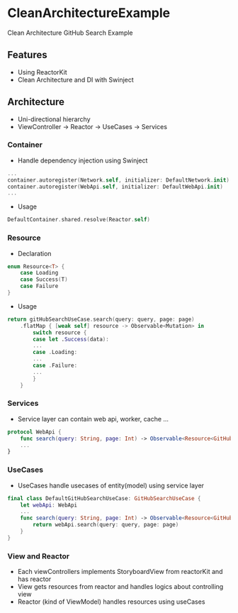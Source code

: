 # CleanArchitectureExample

Clean Architecture GitHub Search Example

## Features
- Using ReactorKit
- Clean Architecture and DI with Swinject

## Architecture
- Uni-directional hierarchy
- ViewController -> Reactor -> UseCases -> Services

### Container
- Handle dependency injection using Swinject
```swift
...
container.autoregister(Network.self, initializer: DefaultNetwork.init)
container.autoregister(WebApi.self, initializer: DefaultWebApi.init)
...
```
- Usage
```swift
DefaultContainer.shared.resolve(Reactor.self)
```

### Resource
- Declaration
```swift
enum Resource<T> {
    case Loading
    case Success(T)
    case Failure
}
```
- Usage
```swift
return gitHubSearchUseCase.search(query: query, page: page)
    .flatMap { [weak self] resource -> Observable<Mutation> in
        switch resource {
        case let .Success(data):
        ...
        case .Loading:
        ...
        case .Failure:
        ...
        }
    }
```

### Services
- Service layer can contain web api, worker, cache ...
```swift
protocol WebApi {
    func search(query: String, page: Int) -> Observable<Resource<GitHubSearch>>
    ...
}
```

### UseCases
- UseCases handle usecases of entity(model) using service layer
```swift
final class DefaultGitHubSearchUseCase: GitHubSearchUseCase {
    let webApi: WebApi
    ...
    func search(query: String, page: Int) -> Observable<Resource<GitHubSearch>> {
        return webApi.search(query: query, page: page)
    }
}
```

### View and Reactor
- Each viewControllers implements StoryboardView from reactorKit and has reactor
- View gets resources from reactor and handles logics about controlling view
- Reactor (kind of ViewModel) handles resources using useCases








